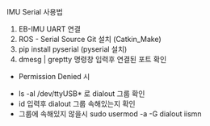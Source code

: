 IMU Serial 사용법

1. EB-IMU UART 연결
2. ROS - Serial Source Git 설치 (Catkin_Make)
3. pip install pyserial (pyserial 설치)
4. dmesg | greptty 명령창 입력후 연결된 포트 확인

* Permission Denied 시
- ls -al /dev/ttyUSB* 로 dialout 그룹 확인
- id 입력후 dialout 그룹 속해있는지 확인
- 그룹에 속해있지 않을시 sudo usermod -a -G dialout iismn
